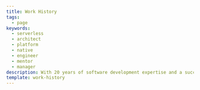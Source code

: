 ```yaml
---
title: Work History
tags:
  - page
keywords:
  - serverless
  - architect
  - platform
  - native
  - engineer
  - mentor
  - manager
description: With 20 years of software development expertise and a successful 10-year solo business. Explore my track record of working with renowned clients and delivering stable, high-performant code with a people-first approach
template: work-history
---
```


